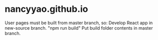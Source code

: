 # nancyyao.github.io

User pages must be built from master branch, so:
Develop React app in new-source branch.
"npm run build"
Put build folder contents in master branch.
